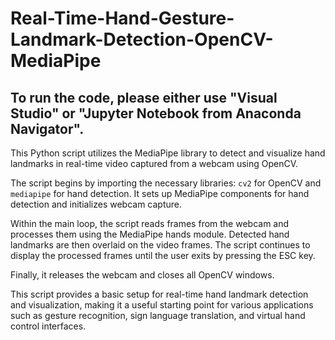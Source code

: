# Real-Time-Hand-Gesture-Landmark-Detection-OpenCV-MediaPipe

## To run the code, please either use "Visual Studio" or "Jupyter Notebook from Anaconda Navigator".

This Python script utilizes the MediaPipe library to detect and visualize hand landmarks in real-time video captured from a webcam using OpenCV.

The script begins by importing the necessary libraries: `cv2` for OpenCV and `mediapipe` for hand detection. It sets up MediaPipe components for hand detection and initializes webcam capture.

Within the main loop, the script reads frames from the webcam and processes them using the MediaPipe hands module. Detected hand landmarks are then overlaid on the video frames. The script continues to display the processed frames until the user exits by pressing the ESC key.

Finally, it releases the webcam and closes all OpenCV windows.

This script provides a basic setup for real-time hand landmark detection and visualization, making it a useful starting point for various applications such as gesture recognition, sign language translation, and virtual hand control interfaces.

